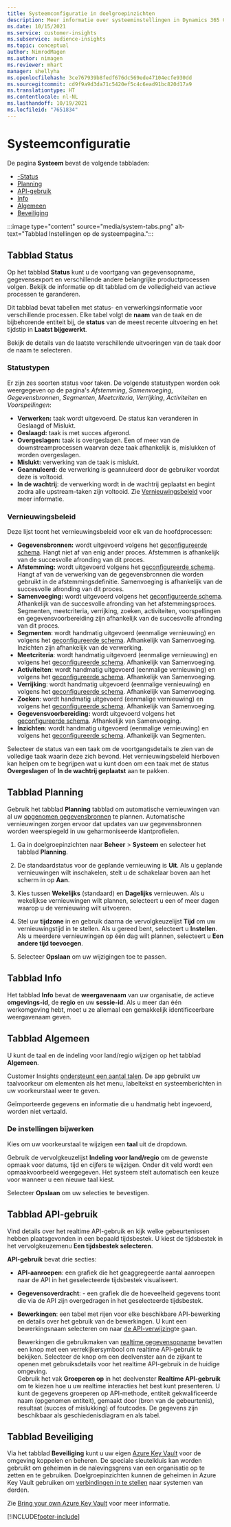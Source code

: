 ```yaml
---
title: Systeemconfiguratie in doelgroepinzichten
description: Meer informatie over systeeminstellingen in Dynamics 365 Customer Insights-mogelijkheden voor doelgroepinzichten.
ms.date: 10/15/2021
ms.service: customer-insights
ms.subservice: audience-insights
ms.topic: conceptual
author: NimrodMagen
ms.author: nimagen
ms.reviewer: mhart
manager: shellyha
ms.openlocfilehash: 3ce767939b8fedf676dc569ede47104ecfe930dd
ms.sourcegitcommit: cd9f9a9d3da71c5420ef5c4c6ead91bc820d17a9
ms.translationtype: HT
ms.contentlocale: nl-NL
ms.lasthandoff: 10/19/2021
ms.locfileid: "7651834"
---
```

# <a name="system-configuration"></a>Systeemconfiguratie

De pagina **Systeem** bevat de volgende tabbladen:
- [-Status](#status-tab)
- [Planning](#schedule-tab)
- [API-gebruik](#api-usage-tab)
- [Info](#about-tab)
- [Algemeen](#general-tab)
- [Beveiliging](#security-tab)

:::image type="content" source="media/system-tabs.png" alt-text="Tabblad Instellingen op de systeempagina.":::

## <a name="status-tab"></a>Tabblad Status

Op het tabblad **Status** kunt u de voortgang van gegevensopname, gegevensexport en verschillende andere belangrijke productprocessen volgen. Bekijk de informatie op dit tabblad om de volledigheid van actieve processen te garanderen.

Dit tabblad bevat tabellen met status- en verwerkingsinformatie voor verschillende processen. Elke tabel volgt de **naam** van de taak en de bijbehorende entiteit bij, de **status** van de meest recente uitvoering en het tijdstip in **Laatst bijgewerkt**.

Bekijk de details van de laatste verschillende uitvoeringen van de taak door de naam te selecteren.

### <a name="status-types"></a>Statustypen

Er zijn zes soorten status voor taken. De volgende statustypen worden ook weergegeven op de pagina's *Afstemming*, *Samenvoeging*, *Gegevensbronnen*, *Segmenten*, *Meetcriteria*, *Verrijking*, *Activiteiten* en *Voorspellingen*:

- **Verwerken:** taak wordt uitgevoerd. De status kan veranderen in Geslaagd of Mislukt.
- **Geslaagd:** taak is met succes afgerond.
- **Overgeslagen:** taak is overgeslagen. Een of meer van de downstreamprocessen waarvan deze taak afhankelijk is, mislukken of worden overgeslagen.
- **Mislukt:** verwerking van de taak is mislukt.
- **Geannuleerd:** de verwerking is geannuleerd door de gebruiker voordat deze is voltooid.
- **In de wachtrij**: de verwerking wordt in de wachtrij geplaatst en begint zodra alle upstream-taken zijn voltooid. Zie [Vernieuwingsbeleid](#refresh-policies) voor meer informatie.

### <a name="refresh-policies"></a>Vernieuwingsbeleid

Deze lijst toont het vernieuwingsbeleid voor elk van de hoofdprocessen:

- **Gegevensbronnen:** wordt uitgevoerd volgens het [geconfigureerde schema](#schedule-tab). Hangt niet af van enig ander proces. Afstemmen is afhankelijk van de succesvolle afronding van dit proces.
- **Afstemming:** wordt uitgevoerd volgens het [geconfigureerde schema](#schedule-tab). Hangt af van de verwerking van de gegevensbronnen die worden gebruikt in de afstemmingsdefinitie. Samenvoeging is afhankelijk van de succesvolle afronding van dit proces.
- **Samenvoeging:** wordt uitgevoerd volgens het [geconfigureerde schema](#schedule-tab). Afhankelijk van de succesvolle afronding van het afstemmingsproces. Segmenten, meetcriteria, verrijking, zoeken, activiteiten, voorspellingen en gegevensvoorbereiding zijn afhankelijk van de succesvolle afronding van dit proces.
- **Segmenten**: wordt handmatig uitgevoerd (eenmalige vernieuwing) en volgens het [geconfigureerde schema](#schedule-tab). Afhankelijk van Samenvoeging. Inzichten zijn afhankelijk van de verwerking.
- **Meetcriteria**: wordt handmatig uitgevoerd (eenmalige vernieuwing) en volgens het [geconfigureerde schema](#schedule-tab). Afhankelijk van Samenvoeging.
- **Activiteiten**: wordt handmatig uitgevoerd (eenmalige vernieuwing) en volgens het [geconfigureerde schema](#schedule-tab). Afhankelijk van Samenvoeging.
- **Verrijking**: wordt handmatig uitgevoerd (eenmalige vernieuwing) en volgens het [geconfigureerde schema](#schedule-tab). Afhankelijk van Samenvoeging.
- **Zoeken**: wordt handmatig uitgevoerd (eenmalige vernieuwing) en volgens het [geconfigureerde schema](#schedule-tab). Afhankelijk van Samenvoeging.
- **Gegevensvoorbereiding:** wordt uitgevoerd volgens het [geconfigureerde schema](#schedule-tab). Afhankelijk van Samenvoeging.
- **Inzichten**: wordt handmatig uitgevoerd (eenmalige vernieuwing) en volgens het [geconfigureerde schema](#schedule-tab). Afhankelijk van Segmenten.

Selecteer de status van een taak om de voortgangsdetails te zien van de volledige taak waarin deze zich bevond. Het vernieuwingsbeleid hierboven kan helpen om te begrijpen wat u kunt doen om een taak met de status **Overgeslagen** of **In de wachtrij geplaatst** aan te pakken.

## <a name="schedule-tab"></a>Tabblad Planning

Gebruik het tabblad **Planning** tabblad om automatische vernieuwingen van al uw [opgenomen gegevensbronnen](data-sources.md) te plannen. Automatische vernieuwingen zorgen ervoor dat updates van uw gegevensbronnen worden weerspiegeld in uw geharmoniseerde klantprofielen.

1. Ga in doelgroepinzichten naar **Beheer** > **Systeem** en selecteer het tabblad **Planning**.

2. De standaardstatus voor de geplande vernieuwing is **Uit**. Als u geplande vernieuwingen wilt inschakelen, stelt u de schakelaar boven aan het scherm in op **Aan**.

3. Kies tussen **Wekelijks** (standaard) en **Dagelijks** vernieuwen. Als u wekelijkse vernieuwingen wilt plannen, selecteert u een of meer dagen waarop u de vernieuwing wilt uitvoeren.

4. Stel uw **tijdzone** in en gebruik daarna de vervolgkeuzelijst **Tijd** om uw vernieuwingstijd in te stellen. Als u gereed bent, selecteert u **Instellen**. Als u meerdere vernieuwingen op één dag wilt plannen, selecteert u **Een andere tijd toevoegen**.

5. Selecteer **Opslaan** om uw wijzigingen toe te passen.

## <a name="about-tab"></a>Tabblad Info

Het tabblad **Info** bevat de **weergavenaam** van uw organisatie, de actieve **omgevings-id**, de **regio** en uw **sessie-id**. Als u meer dan één werkomgeving hebt, moet u ze allemaal een gemakkelijk identificeerbare weergavenaam geven.

## <a name="general-tab"></a>Tabblad Algemeen

U kunt de taal en de indeling voor land/regio wijzigen op het tabblad **Algemeen**.

Customer Insights [ondersteunt een aantal talen](/dynamics365/get-started/availability). De app gebruikt uw taalvoorkeur om elementen als het menu, labeltekst en systeemberichten in uw voorkeurstaal weer te geven.

Geïmporteerde gegevens en informatie die u handmatig hebt ingevoerd, worden niet vertaald.

### <a name="update-the-settings"></a>De instellingen bijwerken

Kies om uw voorkeurstaal te wijzigen een **taal** uit de dropdown.

Gebruik de vervolgkeuzelijst **Indeling voor land/regio** om de gewenste opmaak voor datums, tijd en cijfers te wijzigen. Onder dit veld wordt een opmaakvoorbeeld weergegeven. Het systeem stelt automatisch een keuze voor wanneer u een nieuwe taal kiest.

Selecteer **Opslaan** om uw selecties te bevestigen.

## <a name="api-usage-tab"></a>Tabblad API-gebruik

Vind details over het realtime API-gebruik en kijk welke gebeurtenissen hebben plaatsgevonden in een bepaald tijdsbestek. U kiest de tijdsbestek in het vervolgkeuzemenu **Een tijdsbestek selecteren**. 

**API-gebruik** bevat drie secties: 
- **API-aanroepen**: een grafiek die het geaggregeerde aantal aanroepen naar de API in het geselecteerde tijdsbestek visualiseert.

- **Gegevensoverdracht**: - een grafiek die de hoeveelheid gegevens toont die via de API zijn overgedragen in het geselecteerde tijdsbestek.

-  **Bewerkingen**: een tabel met rijen voor elke beschikbare API-bewerking en details over het gebruik van de bewerkingen. U kunt een bewerkingsnaam selecteren om naar [de API-verwijzing](https://developer.ci.ai.dynamics.com/api-details#api=CustomerInsights&operation=Get-all-instances)​te gaan.

   Bewerkingen die gebruikmaken van [realtime gegevensopname](real-time-data-ingestion.md) bevatten een knop met een verrekijkersymbool om realtime API-gebruik te bekijken. Selecteer de knop om een deelvenster aan de zijkant te openen met gebruiksdetails voor het realtime API-gebruik in de huidige omgeving.   
   Gebruik het vak **Groeperen op** in het deelvenster **Realtime API-gebruik** om te kiezen hoe u uw realtime interacties het best kunt presenteren. U kunt de gegevens groeperen op API-methode, entiteit gekwalificeerde naam (opgenomen entiteit), gemaakt door (bron van de gebeurtenis), resultaat (succes of mislukking) of foutcodes. De gegevens zijn beschikbaar als geschiedenisdiagram en als tabel.

## <a name="security-tab"></a>Tabblad Beveiliging

Via het tabblad **Beveiliging** kunt u uw eigen [Azure Key Vault](/azure/key-vault/general/basic-concepts) voor de omgeving koppelen en beheren.
De speciale sleutelkluis kan worden gebruikt om geheimen in de nalevingsgrens van een organisatie op te zetten en te gebruiken. Doelgroepinzichten kunnen de geheimen in Azure Key Vault gebruiken om [verbindingen in te stellen](connections.md) naar systemen van derden.

Zie [Bring your own Azure Key Vault](use-azure-key-vault.md) voor meer informatie.


[!INCLUDE[footer-include](../includes/footer-banner.md)]